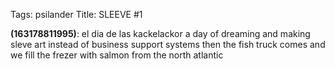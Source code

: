Tags: psilander
Title: SLEEVE #1
  
**(163178811995)**: el dia de las kackelackor a day of dreaming and making sleve art instead of business support systems then the fish truck comes and we fill the frezer with salmon from the north atlantic